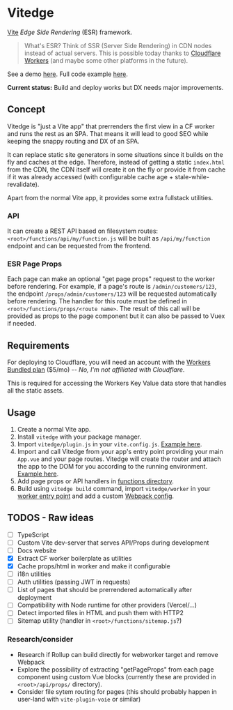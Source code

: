 # Vitedge

[Vite](https://github.com/vitejs/vite) _Edge Side Rendering_ (ESR) framework.

> What's ESR? Think of SSR (Server Side Rendering) in CDN nodes instead of actual servers. This is possible today thanks to [Cloudflare Workers](https://workers.cloudflare.com/) (and maybe some other platforms in the future).

See a demo [here](https://vitedge.zable.workers.dev/). Full code example [here](./example).

**Current status:** Build and deploy works but DX needs major improvements.

## Concept

Vitedge is "just a Vite app" that prerrenders the first view in a CF worker and runs the rest as an SPA. That means it will lead to good SEO while keeping the snappy routing and DX of an SPA.

It can replace static site generators in some situations since it builds on the fly and caches at the edge. Therefore, instead of getting a static `index.html` from the CDN, the CDN itself will create it on the fly or provide it from cache if it was already accessed (with configurable cache age + stale-while-revalidate).

Apart from the normal Vite app, it provides some extra fullstack utilities.

### API

It can create a REST API based on filesystem routes: `<root>/functions/api/my/function.js` will be built as `/api/my/function` endpoint and can be requested from the frontend.

### ESR Page Props

Each page can make an optional "get page props" request to the worker before rendering. For example, if a page's route is `/admin/customers/123`, the endpoint `/props/admin/customers/123` will be requested automatically before rendering. The handler for this route must be defined in `<root>/functions/props/<route name>`. The result of this call will be provided as props to the page component but it can also be passed to Vuex if needed.

## Requirements

For deploying to Cloudflare, you will need an account with the [Workers Bundled plan](https://workers.cloudflare.com/sites#plans) (\$5/mo) -- _No, I'm not affiliated with Cloudflare_.

This is required for accessing the Workers Key Value data store that handles all the static assets.

## Usage

1. Create a normal Vite app.
2. Install `vitedge` with your package manager.
3. Import `vitedge/plugin.js` in your `vite.config.js`. [Example here](./example/vite.config.js).
4. Import and call Vitedge from your app's entry point providing your main `App.vue` and your page routes. Vitedge will create the router and attach the app to the DOM for you according to the running environment. [Example here](./example/src/main.js).
5. Add page props or API handlers in [functions directory](./example/functions).
6. Build using `vitedge build` command, import `vitedge/worker` in your [worker entry point](./example/worker-site/index.js) and add a custom [Webpack config](./example/worker-site/webpack.config.js).

## TODOS - Raw ideas

- [ ] TypeScript
- [ ] Custom Vite dev-server that serves API/Props during development
- [ ] Docs website
- [x] Extract CF worker boilerplate as utilities
- [x] Cache props/html in worker and make it configurable
- [ ] i18n utilities
- [ ] Auth utilities (passing JWT in requests)
- [ ] List of pages that should be prerrendered automatically after deployment
- [ ] Compatibility with Node runtime for other providers (Vercel/...)
- [ ] Detect imported files in HTML and push them with HTTP2
- [ ] Sitemap utility (handler in `<root>/functions/sitemap.js`?)

### Research/consider

- Research if Rollup can build directly for webworker target and remove Webpack
- Explore the possibility of extracting "getPageProps" from each page component using custom Vue blocks (currently these are provided in `<root>/api/props/` directory).
- Consider file sytem routing for pages (this should probably happen in user-land with `vite-plugin-voie` or similar)
